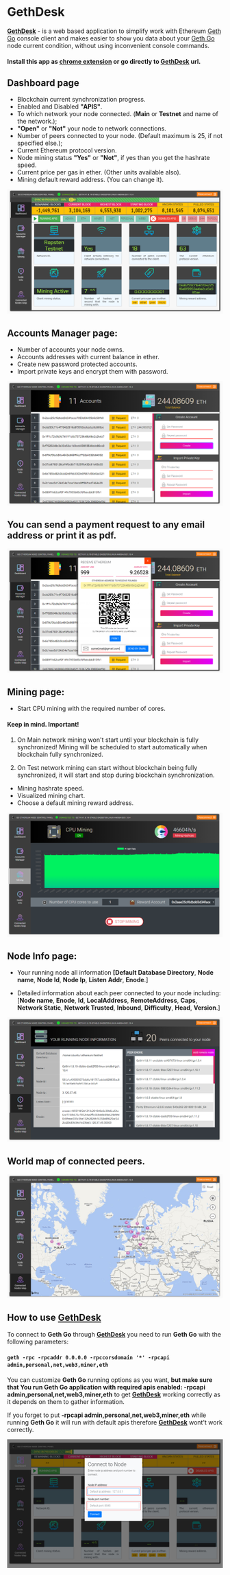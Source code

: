 
# GethDesk
**[GethDesk](http://cryptobit-env.7hiybanifg.eu-central-1.elasticbeanstalk.com/gethdesk/index.html)** - is a web based application to simplify work with Ethereum [Geth Go](https://github.com/ethereum/go-ethereum/wiki/geth) console client and
 makes easier to show you data about your [Geth Go](https://github.com/ethereum/go-ethereum/wiki/geth) node current 
condition, without using inconvenient console commands.
#### Install this app as [chrome extension](https://chrome.google.com/webstore/detail/ethereum-gethdesk/ldbikceofpgkjbmoijglmnaphdcfmklp?hl=uk) or go directly to [GethDesk](http://cryptobit-env.7hiybanifg.eu-central-1.elasticbeanstalk.com/gethdesk/index.html) url. 


## Dashboard page
* Blockchain current synchronization progress.
* Enabled and Disabled **"APIS"**.
* To which network your node connected. (**Main** or **Testnet** and name of 
   the network.);
* **"Open"** or **"Not"** your node to network connections.
* Number of peers connected to your node. (Default maximum is 25, if not 
   specified else.);
* Current Ethereum protocol version.
* Node mining status **"Yes"** or **"Not"**, if yes than you get the hashrate speed. 
* Current price per gas in ether. (Other units available also).
* Mining default reward address. (You can change it).

![GitHub Logo](/readmeIMG/dashboard.jpg)


## Accounts Manager page:
* Number of accounts your node owns.
* Accounts addresses with current balance in ether.
* Create new password protected accounts.
* Import private keys and encrypt them with password.

![GitHub Logo](/readmeIMG/accounts.jpg)

## You can send a payment request to any email address or print it as pdf.
![GitHub Logo](/readmeIMG/paymentRequest.jpg)

## Mining page:
* Start CPU mining with the required number of cores.
   
#### Keep in mind. Important!

1. On Main network mining won't start until your blockchain is fully synchronized! Mining will be scheduled to start automatically when blockchain fully synchronized.

2. On Test network mining can start without blockchain being fully synchronized, it will start and stop during blockchain synchronization.

* Mining hashrate speed.
* Visualized mining chart.
* Choose a default mining reward address.

![GitHub Logo](/readmeIMG/mining.png)

## Node Info page:
* Your running node all information **[Default Database Directory**, **Node name**, **Node 
  Id**, **Node Ip**, **Listen Addr**, **Enode**.]

* Detailed information about each peer connected to your node including: [**Node name**, **Enode**, **Id**, 
  **LocalAddress**, **RemoteAddress**, **Caps**, **Network Static**, **Network Trusted**, 
  **Inbound**, **Difficulty**, **Head**, **Version**.]
  
![GitHub Logo](/readmeIMG/nodeInfo.jpg)

## World map of connected peers.

![GitHub Logo](/readmeIMG/mapofNodes.jpg)

## How to use [GethDesk](http://cryptobit-env.7hiybanifg.eu-central-1.elasticbeanstalk.com/gethdesk/index.html)
To connect to **Geth Go** through **[GethDesk](http://cryptobit-env.7hiybanifg.eu-central-1.elasticbeanstalk.com/gethdesk/index.html)** you need to run **Geth Go** with the following parameters:
#### `geth -rpc -rpcaddr 0.0.0.0 -rpccorsdomain '*' -rpcapi admin,personal,net,web3,miner,eth`

You can customize **Geth Go** running options as you want, **but make sure that You 
run Geth Go application with required apis enabled: -rpcapi 
admin,personal,net,web3,miner,eth** to get
**[GethDesk](http://cryptobit-env.7hiybanifg.eu-central-1.elasticbeanstalk.com/gethdesk/index.html)** working correctly as it depends on them to gather information. 

If you forget to put **-rpcapi admin,personal,net,web3,miner,eth** while running 
**Geth Go** it will run with default apis therefore **[GethDesk](http://cryptobit-env.7hiybanifg.eu-central-1.elasticbeanstalk.com/gethdesk/index.html)** wont't work 
correctly.

![GitHub Logo](/readmeIMG/connection.jpg)
